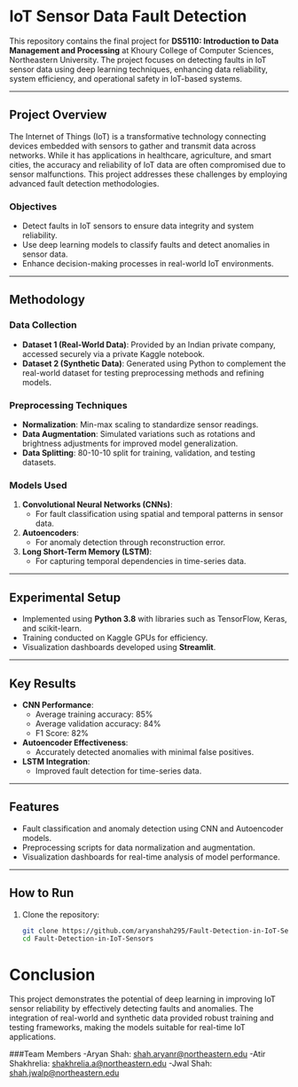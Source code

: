 # IoT Sensor Data Fault Detection

This repository contains the final project for **DS5110: Introduction to Data Management and Processing** at Khoury College of Computer Sciences, Northeastern University. The project focuses on detecting faults in IoT sensor data using deep learning techniques, enhancing data reliability, system efficiency, and operational safety in IoT-based systems.

---

## Project Overview

The Internet of Things (IoT) is a transformative technology connecting devices embedded with sensors to gather and transmit data across networks. While it has applications in healthcare, agriculture, and smart cities, the accuracy and reliability of IoT data are often compromised due to sensor malfunctions. This project addresses these challenges by employing advanced fault detection methodologies.

### Objectives
- Detect faults in IoT sensors to ensure data integrity and system reliability.
- Use deep learning models to classify faults and detect anomalies in sensor data.
- Enhance decision-making processes in real-world IoT environments.

---

## Methodology

### Data Collection
- **Dataset 1 (Real-World Data)**: Provided by an Indian private company, accessed securely via a private Kaggle notebook.
- **Dataset 2 (Synthetic Data)**: Generated using Python to complement the real-world dataset for testing preprocessing methods and refining models.

### Preprocessing Techniques
- **Normalization**: Min-max scaling to standardize sensor readings.
- **Data Augmentation**: Simulated variations such as rotations and brightness adjustments for improved model generalization.
- **Data Splitting**: 80-10-10 split for training, validation, and testing datasets.

### Models Used
1. **Convolutional Neural Networks (CNNs)**:
   - For fault classification using spatial and temporal patterns in sensor data.
2. **Autoencoders**:
   - For anomaly detection through reconstruction error.
3. **Long Short-Term Memory (LSTM)**:
   - For capturing temporal dependencies in time-series data.

---

## Experimental Setup
- Implemented using **Python 3.8** with libraries such as TensorFlow, Keras, and scikit-learn.
- Training conducted on Kaggle GPUs for efficiency.
- Visualization dashboards developed using **Streamlit**.

---

## Key Results
- **CNN Performance**:
  - Average training accuracy: 85%
  - Average validation accuracy: 84%
  - F1 Score: 82%
- **Autoencoder Effectiveness**:
  - Accurately detected anomalies with minimal false positives.
- **LSTM Integration**:
  - Improved fault detection for time-series data.

---

## Features
- Fault classification and anomaly detection using CNN and Autoencoder models.
- Preprocessing scripts for data normalization and augmentation.
- Visualization dashboards for real-time analysis of model performance.

---

## How to Run
1. Clone the repository:
   ```bash
   git clone https://github.com/aryanshah295/Fault-Detection-in-IoT-Sensors.git
   cd Fault-Detection-in-IoT-Sensors
   ```

# Conclusion
This project demonstrates the potential of deep learning in improving IoT sensor reliability by effectively detecting faults and anomalies. The integration of real-world and synthetic data provided robust training and testing frameworks, making the models suitable for real-time IoT applications.

###Team Members
-Aryan Shah: shah.aryanr@northeastern.edu
-Atir Shakhrelia: shakhrelia.a@northeastern.edu
-Jwal Shah: shah.jwalp@northeastern.edu


